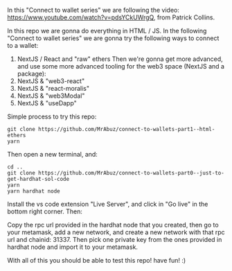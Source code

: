 In this "Connect to wallet series" we are following the video:
https://www.youtube.com/watch?v=pdsYCkUWrgQ, from Patrick Collins.

In this repo we are gonna do everything in HTML / JS.
In the following "Connect to wallet series" we are gonna try the following ways to connect to a wallet:

1. NextJS / React and "raw" ethers
   Then we're gonna get more advanced, and use some more advanced tooling for the web3 space (NextJS and a package):
2. NextJS & "web3-react"
3. NextJS & "react-moralis"
4. NextJS & "web3Modal"
5. NextJS & "useDapp"

Simple process to try this repo:

```
git clone https://github.com/MrAbuz/connect-to-wallets-part1--html-ethers
yarn
```

Then open a new terminal, and:

```
cd ..
git clone https://github.com/MrAbuz/connect-to-wallets-part0--just-to-get-hardhat-sol-code
yarn
yarn hardhat node
```

Install the vs code extension "Live Server", and click in "Go live" in the bottom right corner. Then:

Copy the rpc url provided in the hardhat node that you created, then go to your metamask, add a new network, and create a new network with that rpc url and chainid: 31337.
Then pick one private key from the ones provided in hardhat node and import it to your metamask.

With all of this you should be able to test this repo! have fun! :)
